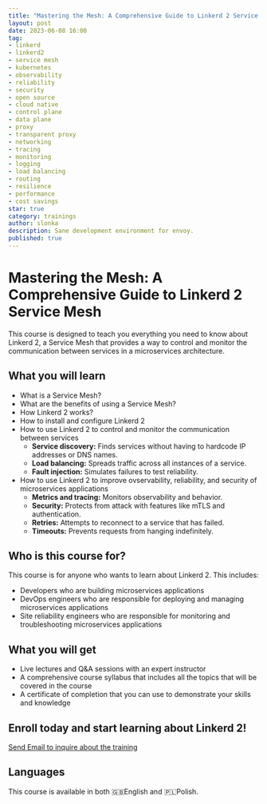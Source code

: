 ```yaml
---
title: "Mastering the Mesh: A Comprehensive Guide to Linkerd 2 Service Mesh"
layout: post
date: 2023-06-08 16:00
tag:
- linkerd
- linkerd2
- service mesh
- kubernetes
- observability
- reliability
- security
- open source
- cloud native
- control plane
- data plane
- proxy
- transparent proxy
- networking
- tracing
- monitoring
- logging
- load balancing
- routing
- resilience
- performance
- cost savings
star: true
category: trainings
author: slonka
description: Sane development environment for envoy.
published: true
---
```


# Mastering the Mesh: A Comprehensive Guide to Linkerd 2 Service Mesh

This course is designed to teach you everything you need to know about Linkerd 2, a Service Mesh that provides a way to control and monitor the communication between services in a microservices architecture.

## What you will learn

* What is a Service Mesh?
* What are the benefits of using a Service Mesh?
* How Linkerd 2 works?
* How to install and configure Linkerd 2
* How to use Linkerd 2 to control and monitor the communication between services
  * **Service discovery:** Finds services without having to hardcode IP addresses or DNS names.
  * **Load balancing:** Spreads traffic across all instances of a service.
  * **Fault injection:** Simulates failures to test reliability.
* How to use Linkerd 2 to improve ovservability, reliability, and security of microservices applications
  * **Metrics and tracing:** Monitors observability and behavior.
  * **Security:** Protects from attack with features like mTLS and authentication.
  * **Retries:** Attempts to reconnect to a service that has failed.
  * **Timeouts:** Prevents requests from hanging indefinitely.

## Who is this course for?

This course is for anyone who wants to learn about Linkerd 2. This includes:

* Developers who are building microservices applications
* DevOps engineers who are responsible for deploying and managing microservices applications
* Site reliability engineers who are responsible for monitoring and troubleshooting microservices applications

## What you will get

* Live lectures and Q&A sessions with an expert instructor
* A comprehensive course syllabus that includes all the topics that will be covered in the course
* A certificate of completion that you can use to demonstrate your skills and knowledge

## Enroll today and start learning about Linkerd 2!

[Send Email to inquire about the training](mailto:trainings@slonka.net?subject=Linkerd%202%20training%20inquiry&body=Dear%20Sir%20or%20Madam,%0A%0AThank%20you%20very%20much%20for%20your%20interest%20in%20%22Mastering%20the%20Mesh%3A%20A%20Comprehensive%20Guide%20to%20Linkerd%202%20Service%20Mesh%22.%20To%20tailor%20the%20session%20to%20your%20needs%2C%20please%20provide%20the%20following%20details%3A%0A%0APreferred%20Dates%20%28in%20order%20of%20preference%29%3A%0A%5BInsert%20date%5D%0A%5BInsert%20date%5D%0A%5BInsert%20date%5D%0A%0AMode%20%28Remote%2FIn-Person%29%3A%0A%5BInsert%20preference%5D%0AIf%20In-Person%2C%20Location%3A%20%5BInsert%20location%5D%0A%0AParticipants%0ANumber%3A%20%5BInsert%20number%5D%0A%0ASpecial%20training%20needs%2Fobjectives%3A%0A%5BInsert%20needs%20and%20objectives%5D%0A%0AContact%20Details%3A%0ANumber%3A%20%5BInsert%20phone%20number%5D%0A%0ALooking%20forward%20to%20a%20successful%20session%21%0A%0ABest%20regards%2C%0AKrzysztof%20S%C5%82onka)

## Languages

This course is available in both 🇬🇧English and 🇵🇱Polish.
